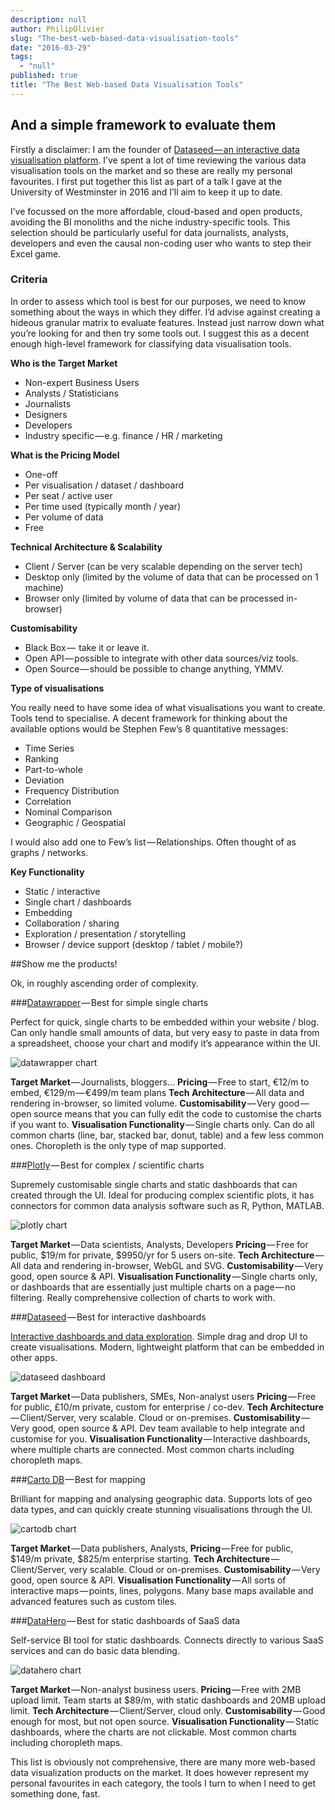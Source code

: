 ```yaml
---
description: null
author: PhilipOlivier
slug: "The-best-web-based-data-visualisation-tools"
date: "2016-03-29"
tags: 
  - "null"
published: true
title: "The Best Web-based Data Visualisation Tools"
---
```


## And a simple framework to evaluate them

Firstly a disclaimer: I am the founder of [Dataseed — an interactive data visualisation platform](https://getdataseed.com/). I’ve spent a lot of time reviewing the various data visualisation tools on the market and so these are really my personal favourites. I first put together this list as part of a talk I gave at the University of Westminster in 2016 and I’ll aim to keep it up to date.

I’ve focussed on the more affordable, cloud-based and open products, avoiding the BI monoliths and the niche industry-specific tools. This selection should be particularly useful for data journalists, analysts, developers and even the causal non-coding user who wants to step their Excel game.

### Criteria

In order to assess which tool is best for our purposes, we need to know something about the ways in which they differ. I’d advise against creating a hideous granular matrix to evaluate features. Instead just narrow down what you’re looking for and then try some tools out. I suggest this as a decent enough high-level framework for classifying data visualisation tools.

**Who is the Target Market**
* Non-expert Business Users
* Analysts / Statisticians
* Journalists
* Designers
* Developers
* Industry specific — e.g. finance / HR / marketing

**What is the Pricing Model**
* One-off
* Per visualisation / dataset / dashboard
* Per seat / active user
* Per time used (typically month / year)
* Per volume of data
* Free 

**Technical Architecture & Scalability**
* Client / Server (can be very scalable depending on the server tech)
* Desktop only (limited by the volume of data that can be processed on 1 machine)
* Browser only (limited by volume of data that can be processed in-browser)

**Customisability**
* Black Box —  take it or leave it.
* Open API — possible to integrate with other data sources/viz tools.
* Open Source — should be possible to change anything, YMMV.

**Type of visualisations**

You really need to have some idea of what visualisations you want to create. Tools tend to specialise. A decent framework for thinking about the available options would be Stephen Few’s 8 quantitative messages:
* Time Series
* Ranking
* Part-to-whole
* Deviation
* Frequency Distribution
* Correlation
* Nominal Comparison
* Geographic / Geospatial

I would also add one to Few’s list — Relationships. Often thought of as graphs / networks.

**Key Functionality**
* Static / interactive
* Single chart / dashboards
* Embedding
* Collaboration / sharing
* Exploration / presentation / storytelling
* Browser / device support (desktop / tablet / mobile?)

##Show me the products!

Ok, in roughly ascending order of complexity.

###[Datawrapper](https://datawrapper.de/) — Best for simple single charts

Perfect for quick, single charts to be embedded within your website / blog. Can only handle small amounts of data, but very easy to paste in data from a spreadsheet, choose your chart and modify it’s appearance within the UI.

![datawrapper chart](/images/datawrapper.png)

**Target Market** — Journalists, bloggers…
**Pricing** — Free to start, €12/m to embed, €129/m — €499/m team plans
**Tech Architecture** — All data and rendering in-browser, so limited volume.
**Customisability** — Very good — open source means that you can fully edit the code to customise the charts if you want to.
**Visualisation Functionality** — Single charts only. Can do all common charts (line, bar, stacked bar, donut, table) and a few less common ones. Choropleth is the only type of map supported.

###[Plotly](https://plot.ly/) — Best for complex / scientific charts

Supremely customisable single charts and static dashboards that can created through the UI. Ideal for producing complex scientific plots, it has connectors for common data analysis software such as R, Python, MATLAB.

![plotly chart](/images/plotly.png)

**Target Market** — Data scientists, Analysts, Developers
**Pricing** — Free for public, $19/m for private, $9950/yr for 5 users on-site.
**Tech Architecture** — All data and rendering in-browser, WebGL and SVG.
**Customisability** — Very good, open source & API.
**Visualisation Functionality** — Single charts only, or dashboards that are essentially just multiple charts on a page — no filtering. Really comprehensive collection of charts to work with.

###[Dataseed](https://getdataseed.com/) — Best for interactive dashboards

[Interactive dashboards and data exploration](https://getdataseed.com/). Simple drag and drop UI to create visualisations. Modern, lightweight platform that can be embedded in other apps.

![dataseed dashboard](/images/dataseed.png)

**Target Market** — Data publishers, SMEs, Non-analyst users
**Pricing** — Free for public, £10/m private, custom for enterprise / co-dev.
**Tech Architecture** — Client/Server, very scalable. Cloud or on-premises.
**Customisability** — Very good, open source & API. Dev team available to help integrate and customise for you.
**Visualisation Functionality** — Interactive dashboards, where multiple charts are connected. Most common charts including choropleth maps.

###[Carto DB](https://cartodb.com/) — Best for mapping

Brilliant for mapping and analysing geographic data. Supports lots of geo data types, and can quickly create stunning visualisations through the UI.

![cartodb chart](/images/cartodb.png)

**Target Market** — Data publishers, Analysts, 
**Pricing** — Free for public, $149/m private, $825/m enterprise starting.
**Tech Architecture** — Client/Server, very scalable. Cloud or on-premises.
**Customisability** — Very good, open source & API.
**Visualisation Functionality** — All sorts of interactive maps — points, lines, polygons. Many base maps available and advanced features such as custom tiles.

###[DataHero](https://datahero.com/) — Best for static dashboards of SaaS data

Self-service BI tool for static dashboards. Connects directly to various SaaS services and can do basic data blending.

![datahero chart](/images/datahero.png)

**Target Market** — Non-analyst business users.
**Pricing** — Free with 2MB upload limit. Team starts at $89/m, with static dashboards and 20MB upload limit.
**Tech Architecture** — Client/Server, cloud only.
**Customisability** — Good enough for most, but not open source.
**Visualisation Functionality** — Static dashboards, where the charts are not clickable. Most common charts including choropleth maps.

This list is obviously not comprehensive, there are many more web-based data visualization products on the market. It does however represent my personal favourites in each category, the tools I turn to when I need to get something done, fast.